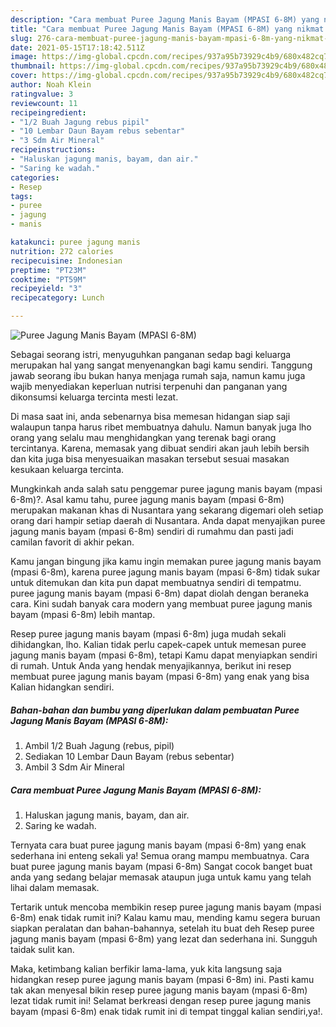 ```yaml
---
description: "Cara membuat Puree Jagung Manis Bayam (MPASI 6-8M) yang nikmat Untuk Jualan"
title: "Cara membuat Puree Jagung Manis Bayam (MPASI 6-8M) yang nikmat Untuk Jualan"
slug: 276-cara-membuat-puree-jagung-manis-bayam-mpasi-6-8m-yang-nikmat-untuk-jualan
date: 2021-05-15T17:18:42.511Z
image: https://img-global.cpcdn.com/recipes/937a95b73929c4b9/680x482cq70/puree-jagung-manis-bayam-mpasi-6-8m-foto-resep-utama.jpg
thumbnail: https://img-global.cpcdn.com/recipes/937a95b73929c4b9/680x482cq70/puree-jagung-manis-bayam-mpasi-6-8m-foto-resep-utama.jpg
cover: https://img-global.cpcdn.com/recipes/937a95b73929c4b9/680x482cq70/puree-jagung-manis-bayam-mpasi-6-8m-foto-resep-utama.jpg
author: Noah Klein
ratingvalue: 3
reviewcount: 11
recipeingredient:
- "1/2 Buah Jagung rebus pipil"
- "10 Lembar Daun Bayam rebus sebentar"
- "3 Sdm Air Mineral"
recipeinstructions:
- "Haluskan jagung manis, bayam, dan air."
- "Saring ke wadah."
categories:
- Resep
tags:
- puree
- jagung
- manis

katakunci: puree jagung manis 
nutrition: 272 calories
recipecuisine: Indonesian
preptime: "PT23M"
cooktime: "PT59M"
recipeyield: "3"
recipecategory: Lunch

---
```



![Puree Jagung Manis Bayam (MPASI 6-8M)](https://img-global.cpcdn.com/recipes/937a95b73929c4b9/680x482cq70/puree-jagung-manis-bayam-mpasi-6-8m-foto-resep-utama.jpg)

Sebagai seorang istri, menyuguhkan panganan sedap bagi keluarga merupakan hal yang sangat menyenangkan bagi kamu sendiri. Tanggung jawab seorang ibu bukan hanya menjaga rumah saja, namun kamu juga wajib menyediakan keperluan nutrisi terpenuhi dan panganan yang dikonsumsi keluarga tercinta mesti lezat.

Di masa  saat ini, anda sebenarnya bisa memesan hidangan siap saji walaupun tanpa harus ribet membuatnya dahulu. Namun banyak juga lho orang yang selalu mau menghidangkan yang terenak bagi orang tercintanya. Karena, memasak yang dibuat sendiri akan jauh lebih bersih dan kita juga bisa menyesuaikan masakan tersebut sesuai masakan kesukaan keluarga tercinta. 



Mungkinkah anda salah satu penggemar puree jagung manis bayam (mpasi 6-8m)?. Asal kamu tahu, puree jagung manis bayam (mpasi 6-8m) merupakan makanan khas di Nusantara yang sekarang digemari oleh setiap orang dari hampir setiap daerah di Nusantara. Anda dapat menyajikan puree jagung manis bayam (mpasi 6-8m) sendiri di rumahmu dan pasti jadi camilan favorit di akhir pekan.

Kamu jangan bingung jika kamu ingin memakan puree jagung manis bayam (mpasi 6-8m), karena puree jagung manis bayam (mpasi 6-8m) tidak sukar untuk ditemukan dan kita pun dapat membuatnya sendiri di tempatmu. puree jagung manis bayam (mpasi 6-8m) dapat diolah dengan beraneka cara. Kini sudah banyak cara modern yang membuat puree jagung manis bayam (mpasi 6-8m) lebih mantap.

Resep puree jagung manis bayam (mpasi 6-8m) juga mudah sekali dihidangkan, lho. Kalian tidak perlu capek-capek untuk memesan puree jagung manis bayam (mpasi 6-8m), tetapi Kamu dapat menyiapkan sendiri di rumah. Untuk Anda yang hendak menyajikannya, berikut ini resep membuat puree jagung manis bayam (mpasi 6-8m) yang enak yang bisa Kalian hidangkan sendiri.

<!--inarticleads1-->

##### Bahan-bahan dan bumbu yang diperlukan dalam pembuatan Puree Jagung Manis Bayam (MPASI 6-8M):

1. Ambil 1/2 Buah Jagung (rebus, pipil)
1. Sediakan 10 Lembar Daun Bayam (rebus sebentar)
1. Ambil 3 Sdm Air Mineral




<!--inarticleads2-->

##### Cara membuat Puree Jagung Manis Bayam (MPASI 6-8M):

1. Haluskan jagung manis, bayam, dan air.
1. Saring ke wadah.




Ternyata cara buat puree jagung manis bayam (mpasi 6-8m) yang enak sederhana ini enteng sekali ya! Semua orang mampu membuatnya. Cara buat puree jagung manis bayam (mpasi 6-8m) Sangat cocok banget buat anda yang sedang belajar memasak ataupun juga untuk kamu yang telah lihai dalam memasak.

Tertarik untuk mencoba membikin resep puree jagung manis bayam (mpasi 6-8m) enak tidak rumit ini? Kalau kamu mau, mending kamu segera buruan siapkan peralatan dan bahan-bahannya, setelah itu buat deh Resep puree jagung manis bayam (mpasi 6-8m) yang lezat dan sederhana ini. Sungguh taidak sulit kan. 

Maka, ketimbang kalian berfikir lama-lama, yuk kita langsung saja hidangkan resep puree jagung manis bayam (mpasi 6-8m) ini. Pasti kamu tak akan menyesal bikin resep puree jagung manis bayam (mpasi 6-8m) lezat tidak rumit ini! Selamat berkreasi dengan resep puree jagung manis bayam (mpasi 6-8m) enak tidak rumit ini di tempat tinggal kalian sendiri,ya!.

